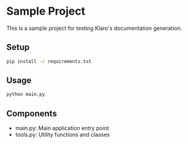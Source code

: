 # Sample Project

This is a sample project for testing Klaro's documentation generation.

## Setup

```bash
pip install -r requirements.txt
```

## Usage

```bash
python main.py
```

## Components

- main.py: Main application entry point
- tools.py: Utility functions and classes
